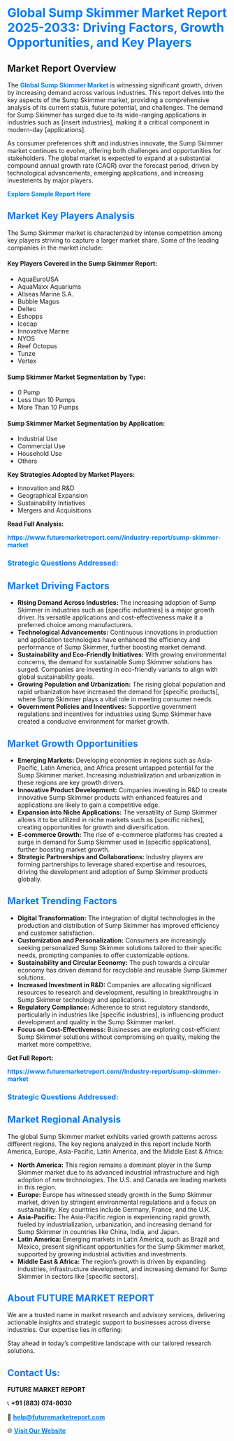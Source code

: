 <h1 style="color: #007BFF;">Global Sump Skimmer Market Report 2025-2033: Driving Factors, Growth Opportunities, and Key Players</h1>

<section id="overview">
<h2>Market Report Overview</h2>
<p>The <a href="https://www.futuremarketreport.com//industry-report/sump-skimmer-market" style="color: #007BFF; text-decoration: none;"><strong>Global Sump Skimmer Market</strong></a> is witnessing significant growth, driven by increasing demand across various industries. This report delves into the key aspects of the Sump Skimmer market, providing a comprehensive analysis of its current status, future potential, and challenges. The demand for Sump Skimmer has surged due to its wide-ranging applications in industries such as [insert industries], making it a critical component in modern-day [applications].</p>
<p>As consumer preferences shift and industries innovate, the Sump Skimmer market continues to evolve, offering both challenges and opportunities for stakeholders. The global market is expected to expand at a substantial compound annual growth rate (CAGR) over the forecast period, driven by technological advancements, emerging applications, and increasing investments by major players.</p>
</section>

<section id="overview">
<p><a href="https://www.futuremarketreport.com//request-sample/reportId=55922" style="color: #007BFF; text-decoration: none;"><strong>Explore Sample Report Here</strong></a></p>
</section>

<section id="key-players">
<h2 style="color: #007BFF;">Market Key Players Analysis</h2>
<p>The Sump Skimmer market is characterized by intense competition among key players striving to capture a larger market share. Some of the leading companies in the market include:</p>
<h4>Key Players Covered in the Sump Skimmer Report:</h4>
<ul><li>AquaEuroUSA</li><li>AquaMaxx Aquariums</li><li>Allseas Marine S.A.</li><li>Bubble Magus</li><li>Deltec</li><li>Eshopps</li><li>Icecap</li><li>Innovative Marine</li><li>NYOS</li><li>Reef Octopus</li><li>Tunze</li><li>Vertex</li></ul>
<h4>Sump Skimmer Market Segmentation by Type:</h4>
<ul><li>0 Pump</li><li>Less than 10 Pumps</li><li>More Than 10 Pumps</li></ul>

<h4>Sump Skimmer Market Segmentation by Application:</h4>
<ul><li>Industrial Use</li><li>Commercial Use</li><li>Household Use</li><li>Others</li></ul>
<p><strong>Key Strategies Adopted by Market Players:</strong></p>
<ul>
<li>Innovation and R&D</li>
<li>Geographical Expansion</li>
<li>Sustainability Initiatives</li>
<li>Mergers and Acquisitions</li>
</ul>
</section>

<section>
<p><strong>Read Full Analysis: </strong></p><a href="https://www.futuremarketreport.com//industry-report/sump-skimmer-market" style="color: #007BFF; text-decoration: none;"><strong>https://www.futuremarketreport.com//industry-report/sump-skimmer-market</strong></a>
<h3 style="color: #007BFF;">Strategic Questions Addressed:</h3>
</section>

<section id="driving-factors">
<h2 style="color: #007BFF;">Market Driving Factors</h2>
<ul>
<li><strong>Rising Demand Across Industries:</strong> The increasing adoption of Sump Skimmer in industries such as [specific industries] is a major growth driver. Its versatile applications and cost-effectiveness make it a preferred choice among manufacturers.</li>
<li><strong>Technological Advancements:</strong> Continuous innovations in production and application technologies have enhanced the efficiency and performance of Sump Skimmer, further boosting market demand.</li>
<li><strong>Sustainability and Eco-Friendly Initiatives:</strong> With growing environmental concerns, the demand for sustainable Sump Skimmer solutions has surged. Companies are investing in eco-friendly variants to align with global sustainability goals.</li>
<li><strong>Growing Population and Urbanization:</strong> The rising global population and rapid urbanization have increased the demand for [specific products], where Sump Skimmer plays a vital role in meeting consumer needs.</li>
<li><strong>Government Policies and Incentives:</strong> Supportive government regulations and incentives for industries using Sump Skimmer have created a conducive environment for market growth.</li>
</ul>
</section>

<section id="growth-opportunities">
<h2 style="color: #007BFF;">Market Growth Opportunities</h2>
<ul>
<li><strong>Emerging Markets:</strong> Developing economies in regions such as Asia-Pacific, Latin America, and Africa present untapped potential for the Sump Skimmer market. Increasing industrialization and urbanization in these regions are key growth drivers.</li>
<li><strong>Innovative Product Development:</strong> Companies investing in R&D to create innovative Sump Skimmer products with enhanced features and applications are likely to gain a competitive edge.</li>
<li><strong>Expansion into Niche Applications:</strong> The versatility of Sump Skimmer allows it to be utilized in niche markets such as [specific niches], creating opportunities for growth and diversification.</li>
<li><strong>E-commerce Growth:</strong> The rise of e-commerce platforms has created a surge in demand for Sump Skimmer used in [specific applications], further boosting market growth.</li>
<li><strong>Strategic Partnerships and Collaborations:</strong> Industry players are forming partnerships to leverage shared expertise and resources, driving the development and adoption of Sump Skimmer products globally.</li>
</ul>
</section>

<section id="trending-factors">
<h2 style="color: #007BFF;">Market Trending Factors</h2>
<ul>
<li><strong>Digital Transformation:</strong> The integration of digital technologies in the production and distribution of Sump Skimmer has improved efficiency and customer satisfaction.</li>
<li><strong>Customization and Personalization:</strong> Consumers are increasingly seeking personalized Sump Skimmer solutions tailored to their specific needs, prompting companies to offer customizable options.</li>
<li><strong>Sustainability and Circular Economy:</strong> The push towards a circular economy has driven demand for recyclable and reusable Sump Skimmer solutions.</li>
<li><strong>Increased Investment in R&D:</strong> Companies are allocating significant resources to research and development, resulting in breakthroughs in Sump Skimmer technology and applications.</li>
<li><strong>Regulatory Compliance:</strong> Adherence to strict regulatory standards, particularly in industries like [specific industries], is influencing product development and quality in the Sump Skimmer market.</li>
<li><strong>Focus on Cost-Effectiveness:</strong> Businesses are exploring cost-efficient Sump Skimmer solutions without compromising on quality, making the market more competitive.</li>
</ul>
</section>

<section>
<p><strong>Get Full Report: </strong></p><a href="https://www.futuremarketreport.com//industry-report/sump-skimmer-market" style="color: #007BFF; text-decoration: none;"><strong>https://www.futuremarketreport.com//industry-report/sump-skimmer-market</strong></a>
<h3 style="color: #007BFF;">Strategic Questions Addressed:</h3>
</section>


<section id="regional-analysis">
<h2 style="color: #007BFF;">Market Regional Analysis</h2>
<p>The global Sump Skimmer market exhibits varied growth patterns across different regions. The key regions analyzed in this report include North America, Europe, Asia-Pacific, Latin America, and the Middle East & Africa:</p>
<ul>
<li><strong>North America:</strong> This region remains a dominant player in the Sump Skimmer market due to its advanced industrial infrastructure and high adoption of new technologies. The U.S. and Canada are leading markets in this region.</li>
<li><strong>Europe:</strong> Europe has witnessed steady growth in the Sump Skimmer market, driven by stringent environmental regulations and a focus on sustainability. Key countries include Germany, France, and the U.K.</li>
<li><strong>Asia-Pacific:</strong> The Asia-Pacific region is experiencing rapid growth, fueled by industrialization, urbanization, and increasing demand for Sump Skimmer in countries like China, India, and Japan.</li>
<li><strong>Latin America:</strong> Emerging markets in Latin America, such as Brazil and Mexico, present significant opportunities for the Sump Skimmer market, supported by growing industrial activities and investments.</li>
<li><strong>Middle East & Africa:</strong> The region’s growth is driven by expanding industries, infrastructure development, and increasing demand for Sump Skimmer in sectors like [specific sectors].</li>
</ul>
</section>

<footer>
<h2 style="color: #007BFF;">About FUTURE MARKET REPORT</h2>
<p>We are a trusted name in market research and advisory services, delivering actionable insights and strategic support to businesses across diverse industries. Our expertise lies in offering:</p>

<p>Stay ahead in today’s competitive landscape with our tailored research solutions.</p>

<h2 style="color: #007BFF;">Contact Us:</h2>
<p><strong>FUTURE MARKET REPORT</strong></p>
<p>📞 <strong>+91 (883) 074-8030</strong></p>
<p>📧 <strong><a href="mailto:help@futuremarketreport.com" style="color: #007BFF;">help@futuremarketreport.com</a></strong></p>
<p>🌐 <strong><a href="https://www.futuremarketreport.com/" style="color: #007BFF;">Visit Our Website</a></strong></p>
</footer>